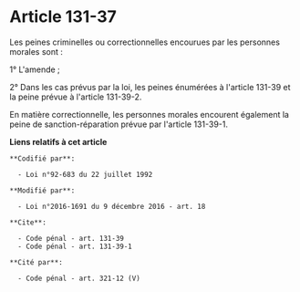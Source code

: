 # Article 131-37

Les peines criminelles ou correctionnelles encourues par les personnes morales sont : 

1° L'amende ; 

2° Dans les cas prévus par la loi, les peines énumérées à l'article 131-39 et la peine prévue à l'article 131-39-2. 

En matière correctionnelle, les personnes morales encourent également la peine de sanction-réparation prévue par l'article
131-39-1.

**Liens relatifs à cet article**

	**Codifié par**:

	  - Loi n°92-683 du 22 juillet 1992

	**Modifié par**:

	  - Loi n°2016-1691 du 9 décembre 2016 - art. 18

	**Cite**:

	  - Code pénal - art. 131-39
	  - Code pénal - art. 131-39-1

	**Cité par**:

	  - Code pénal - art. 321-12 (V)
